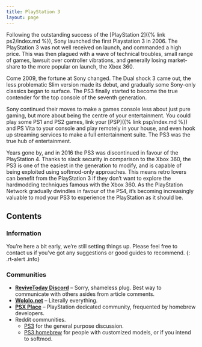 ```yaml
---
title: PlayStation 3
layout: page
---
```


Following the outstanding success of the [PlayStation 2]({% link ps2/index.md %}), Sony launched the first Playstation 3 in 2006. The PlayStation 3 was not well received on launch, and commanded a high price. This was then plagued with a wave of technical troubles, small range of games, lawsuit over controller vibrations, and generally losing market-share to the more popular on launch, the Xbox 360.

Come 2009, the fortune at Sony changed. The Dual shock 3 came out, the less problematic Slim version made its debut, and gradually some Sony-only classics began to surface. The PS3 finally started to become the true contender for the top console of the seventh generation.

Sony continued their moves to make a games console less about just pure gaming, but more about being the centre of your entertainment. You could play some PS1 and PS2 games, link your [PSP]({% link psp/index.md %}) and PS Vita to your console and play remotely in your house, and even hook up streaming services to make a full entertainment suite. The PS3 was the true hub of entertainment.

Years gone by, and in 2016 the PS3 was discontinued in favour of the PlayStation 4. Thanks to slack security in comparison to the Xbox 360, the PS3 is one of the easiest in the generation to modify, and is capable of being exploited using softmod-only approaches. This means retro lovers can benefit from the PlayStation 3 if they don’t want to explore the hardmodding techniques famous with the Xbox 360. As the PlayStation Network gradually dwindles in favour of the PS4, it’s becoming increasingly valuable to mod your PS3 to experience the PlayStation as it should be.

## Contents

### Information

You’re here a bit early, we’re still setting things up. Please feel free to contact us if you’ve got any suggestions or good guides to recommend.
{: .rt-alert .info}

### Communities

* **[ReviveToday Discord](https://revive.today/discord/)** – Sorry, shameless plug. Best way to communicate with others asides from article comments.
* **[Wololo.net](https://wololo.net)** – Literally everything.
* **[PSX Place](https://www.psx-place.com/forums/#playstation-3-forums.5)** – PlayStation dedicated community, frequented by homebrew developers.
* Reddit communities.
  * [PS3](https://www.reddit.com/r/ps3) for the general purpose discussion.
  * [PS3 homebrew](https://www.reddit.com/r/ps3homebrew) for people with customized models, or if you intend to softmod.
